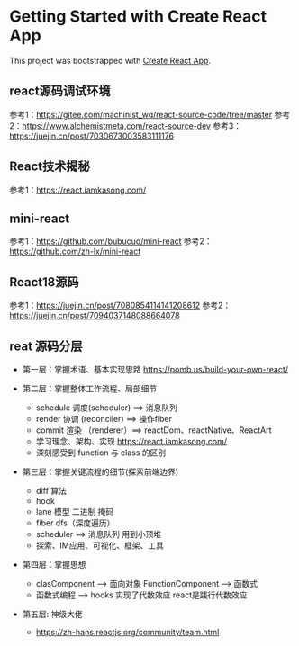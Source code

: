 # Getting Started with Create React App

This project was bootstrapped with [Create React App](https://github.com/facebook/create-react-app).

## react源码调试环境
参考1：https://gitee.com/machinist_wq/react-source-code/tree/master
参考2：https://www.alchemistmeta.com/react-source-dev
参考3：https://juejin.cn/post/7030673003583111176


## React技术揭秘
参考1：https://react.iamkasong.com/

## mini-react
参考1：https://github.com/bubucuo/mini-react
参考2：https://github.com/zh-lx/mini-react

## React18源码
参考1：https://juejin.cn/post/7080854114141208612
参考2：https://juejin.cn/post/7094037148088664078

## reat 源码分层
- 第一层：掌握术语、基本实现思路
https://pomb.us/build-your-own-react/

- 第二层：掌握整体工作流程、局部细节 
    - schedule 调度(scheduler) ==> 消息队列
    - render 协调  (reconciler)  ==> 操作fiber
    - commit 渲染 （renderer）==> reactDom、reactNative、ReactArt
    - 学习理念、架构、实现 https://react.iamkasong.com/
    - 深刻感受到 function 与 class 的区别

- 第三层：掌握关键流程的细节(探索前端边界)
    - diff 算法
    - hook
    - lane 模型 二进制 掩码
    - fiber  dfs（深度遍历）
    - scheduler ==> 消息队列 用到小顶堆
    - 探索、IM应用、可视化、框架、工具

- 第四层：掌握思想
    - clasComponent --> 面向对象  FunctionComponent --> 函数式
    - 函数式编程 --> hooks 实现了代数效应  react是践行代数效应

- 第五层: 神级大佬
    - https://zh-hans.reactjs.org/community/team.html